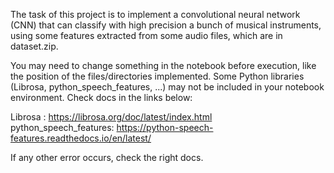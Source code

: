 The task of this project is to implement a convolutional neural network (CNN) that can classify with high precision a bunch of musical instruments, using some features extracted 
from some audio files, which are in dataset.zip.

You may need to change something in the notebook before execution, like the position of the files/directories implemented.
Some Python libraries (Librosa, python_speech_features, ...) may not be included in your notebook environment. Check docs in the links below:

Librosa : https://librosa.org/doc/latest/index.html <br>
python_speech_features: https://python-speech-features.readthedocs.io/en/latest/

If any other error occurs, check the right docs.
